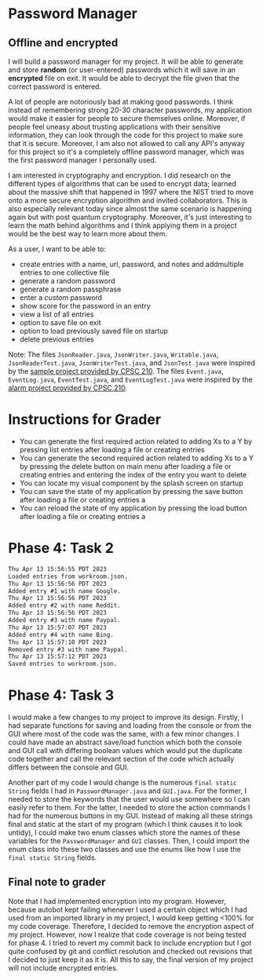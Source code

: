 # Password Manager

## Offline and encrypted


I will build a password manager for my project. It will be able to generate and store **random** (or user-entered) 
passwords which it will save in an **encrypted** file on exit. It would be able to decrypt the file given that the 
correct password is entered.

A lot of people are notoriously bad at making good passwords. I think instead of remembering strong 20-30 character 
passwords, my application would make it easier for people to secure themselves online. Moreover, if people feel 
uneasy about trusting applications with their sensitive information, they can look through the code for this project
to make sure that it is secure. Moreover, I am also not allowed to call any API's anyway for this project so it's a 
completely offline password manager, which was the first password manager I personally used. 

I am interested in cryptography and encryption. I did research on the different types of algorithms that can be 
used to encrypt data; learned about the massive shift that happened in 1997 where the NIST tried to move onto a more
secure encryption algorithm and invited collaborators. This is also especially relevant today since almost the same
scenario is happening again but with post quantum cryptography. Moreover, it's just interesting to learn the math 
behind algorithms and I think applying them in a project would be the best way to learn more about them. 


As a user, I want to be able to:
- create entries with a name, url, password, and notes and addmultiple entries to one collective file
- generate a random password
- generate a random passphrase
- enter a *custom* password
- show score for the password in an entry 
- view a list of all entries
- option to save file on exit
- option to load previously saved file on startup
- delete previous entries

[//]: # (Stretch Goals: Not Implemented Yet)

[//]: # (- view a specific previous entry using any of the entry fields or index )

[//]: # (- specify a *minimum* entropy for the generated password)

[//]: # (- edit previous entries to change any of the fields)

[//]: # (- **encrypt** the file when I'm done using it)

[//]: # (- **decrypt** the file using a password)

[//]: # (- store the encrypted file on my computer and have it be easily transportable)

Note: The files `JsonReader.java`, `JsonWriter.java`, `Writable.java`, `JsonReaderTest.java`, `JsonWriterTest.java`, and 
`JsonTest.java` were inspired by the 
[sample project provided by CPSC 210](https://github.students.cs.ubc.ca/CPSC210/JsonSerializationDemo.git). The files
`Event.java`, `EventLog.java`, `EventTest.java`, and `EventLogTest.java` were inspired by the [alarm project provided by
CPSC 210](https://github.students.cs.ubc.ca/CPSC210/AlarmSystem).

# Instructions for Grader

- You can generate the first required action related to adding Xs to a Y by pressing list entries
after loading a file or creating entries
- You can generate the second required action related to adding Xs to a Y by pressing the delete button on main menu
after loading a file or creating entries and entering the index of the entry you want to delete
- You can locate my visual component by the splash screen on startup
- You can save the state of my application by pressing the save button after loading a file or creating entries a
- You can reload the state of my application by pressing the load button after loading a file or creating entries a

# Phase 4: Task 2

```dtd
Thu Apr 13 15:56:55 PDT 2023
Loaded entries from workroom.json.
Thu Apr 13 15:56:56 PDT 2023
Added entry #1 with name Google.
Thu Apr 13 15:56:56 PDT 2023
Added entry #2 with name Reddit.
Thu Apr 13 15:56:56 PDT 2023
Added entry #3 with name Paypal.
Thu Apr 13 15:57:07 PDT 2023
Added entry #4 with name Bing.
Thu Apr 13 15:57:10 PDT 2023
Removed entry #3 with name Paypal.
Thu Apr 13 15:57:12 PDT 2023
Saved entries to workroom.json.
```

# Phase 4: Task 3
I would make a few changes to my project to improve its design. Firstly, I had separate functions
for saving and loading from the console or from the GUI where most of the code was the same, with 
a few minor changes. I could have made an abstract save/load function which both the console and 
GUI call with differing boolean values which would put the duplicate code together and call the 
relevant section of the code which actually differs between the console and GUI. 

Another part of my code I would change is the numerous `final static String` fields I had in 
`PasswordManager.java` and `GUI.java`. For the former, I needed to store the keywords that the user
would use somewhere so I can easily refer to them. For the latter, I needed to store the action 
commands I had for the numerous buttons in my GUI. Instead of making all these strings final and 
static at the start of my program (which I think causes it to look untidy), I could make two enum 
classes which store the names of these variables for the `PasswordManager` and `GUI` classes. Then,
I could import the enum class into these two classes and use the enums like how I use the
`final static String` fields. 

## Final note to grader

Note that I had implemented encryption into my program. However, because autobot kept failing whenever 
I used a certain object which I had used from an imported library in my project, I would keep getting <100% 
for my code coverage. Therefore, I decided to remove the encryption aspect of my project. However, now I realize 
that code coverage is not being tested for phase 4. I tried to revert my commit back to include encryption
but I got quite confused by git and conflict resolution and checked out revisions that I decided to just keep it 
as it is. All this to say, the final version of my project will not include encrypted entries. 
